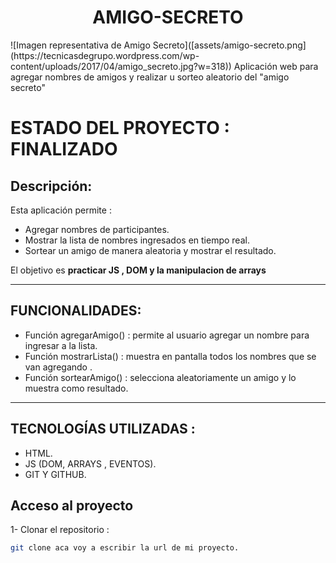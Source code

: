 <h1 align="center">AMIGO-SECRETO</h1>
![Imagen representativa de Amigo Secreto]([assets/amigo-secreto.png](https://tecnicasdegrupo.wordpress.com/wp-content/uploads/2017/04/amigo_secreto.jpg?w=318))
Aplicación web para agregar nombres de amigos y realizar u sorteo aleatorio del "amigo secreto"

# ESTADO DEL PROYECTO : FINALIZADO

## Descripción:
Esta aplicación permite :
- Agregar nombres de participantes.
- Mostrar la lista de nombres ingresados en tiempo real.
- Sortear un amigo de manera aleatoria y mostrar el resultado.

El objetivo es **practicar JS , DOM y la manipulacion de arrays** 

---

## FUNCIONALIDADES:
- Función agregarAmigo() : permite al usuario agregar un nombre para ingresar a la lista.
- Función mostrarLista() : muestra en pantalla todos los nombres que se van agregando . 
- Función sortearAmigo() : selecciona aleatoriamente un amigo y lo muestra como resultado.

---

## TECNOLOGÍAS UTILIZADAS : 
- HTML.
- JS (DOM, ARRAYS , EVENTOS).
- GIT Y GITHUB.

## Acceso al proyecto

1- Clonar el repositorio :

```bash
git clone aca voy a escribir la url de mi proyecto.


